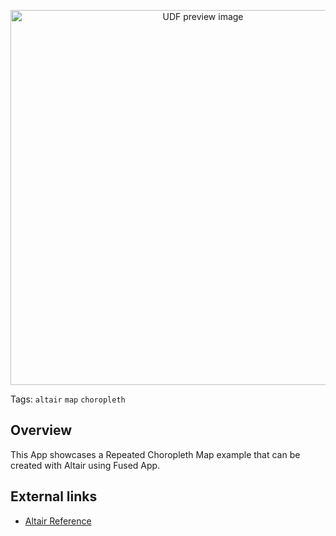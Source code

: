 <!--fused:preview-->
<p align="center"><img src="https://fused-magic.s3.amazonaws.com/thumbnails/apps-public/Repeated_Choropleth_Example.png" width="600" alt="UDF preview image"></p>

<!--fused:tags-->
Tags: `altair` `map` `choropleth`

<!--fused:readme-->
## Overview

This App showcases a Repeated Choropleth Map example that can be created with Altair using Fused App.

## External links

- [Altair Reference](https://altair-viz.github.io/gallery/choropleth_repeat.html)
